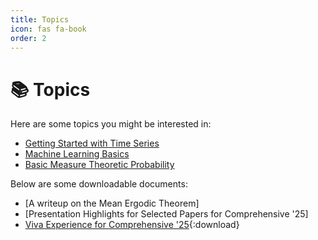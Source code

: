 ```yaml
---
title: Topics
icon: fas fa-book
order: 2
---
```


# 📚 Topics

Here are some topics you might be interested in:

- [Getting Started with Time Series](/topics/time-series/)
- [Machine Learning Basics](/topics/machine-learning/)
- [Basic Measure Theoretic Probability](/topics/probability/)

Below are some downloadable documents:

- [A writeup on the Mean Ergodic Theorem]
- [Presentation Highlights for Selected Papers for Comprehensive '25]
- [Viva Experience for Comprehensive '25]( /assets/files/viva_experience_2022_2025.docx ){:download}

